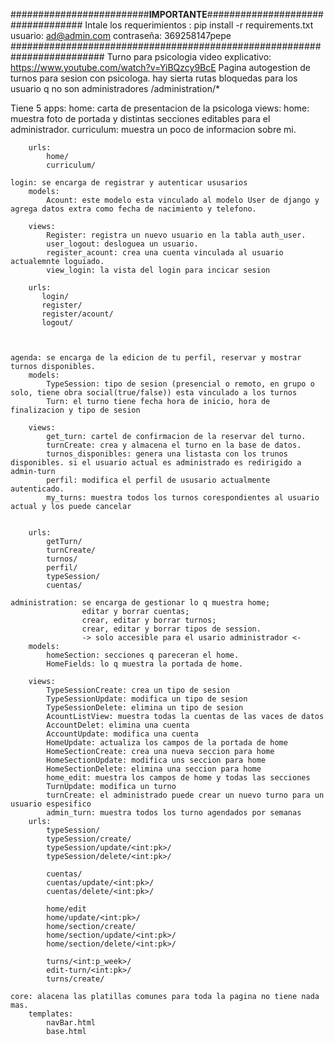 #########################**IMPORTANTE**##################################
Intale los requerimientos : pip install -r requirements.txt
usuario: ad@admin.com       contraseña: 369258147pepe
#########################################################################
Turno para psicologia
video explicativo: https://www.youtube.com/watch?v=YiBQzcy9BcE
Pagina autogestion de turnos para sesion con psicologa.
hay sierta rutas bloquedas para los usuario q no son administradores /administration/*



Tiene 5 apps:
    home: carta de presentacion de la psicologa
        views:
            home: muestra foto de portada y distintas secciones editables para el administrador.
            curriculum: muestra un poco de informacion sobre mi.
        
        urls:
            home/
            curriculum/

    login: se encarga de registrar y autenticar ususarios
        models: 
            Acount: este modelo esta vinculado al modelo User de django y agrega datos extra como fecha de nacimiento y telefono.

        views: 
            Register: registra un nuevo usuario en la tabla auth_user.
            user_logout: desloguea un usuario.
            register_acount: crea una cuenta vinculada al usuario actualemnte loguiado.
            view_login: la vista del login para incicar sesion
        
        urls:
           login/
           register/
           register/acount/
           logout/


    
    agenda: se encarga de la edicion de tu perfil, reservar y mostrar turnos disponibles.
        models:
            TypeSession: tipo de sesion (presencial o remoto, en grupo o solo, tiene obra social(true/false)) esta vinculado a los turnos
            Turn: el turno tiene fecha hora de inicio, hora de finalizacion y tipo de sesion

        views: 
            get_turn: cartel de confirmacion de la reservar del turno.
            turnCreate: crea y almacena el turno en la base de datos.
            turnos_disponibles: genera una listasta con los trunos disponibles. si el usuario actual es administrado es redirigido a admin-turn
            perfil: modifica el perfil de ususario actualmente autenticado.
            my_turns: muestra todos los turnos corespondientes al usuario actual y los puede cancelar

        
        urls:
            getTurn/
            turnCreate/
            turnos/
            perfil/
            typeSession/
            cuentas/

    administration: se encarga de gestionar lo q muestra home;
                    editar y borrar cuentas;
                    crear, editar y borrar turnos;
                    crear, editar y borrar tipos de session.
                    -> solo accesible para el usario administrador <-
        models:
            homeSection: secciones q pareceran el home.
            HomeFields: lo q muestra la portada de home.

        views:
            TypeSessionCreate: crea un tipo de sesion
            TypeSessionUpdate: modifica un tipo de sesion
            TypeSessionDelete: elimina un tipo de sesion
            AcountListView: muestra todas la cuentas de las vaces de datos
            AccountDelet: elimina una cuenta
            AccountUpdate: modifica una cuenta
            HomeUpdate: actualiza los campos de la portada de home
            HomeSectionCreate: crea una nueva seccion para home
            HomeSectionUpdate: modifica uns seccion para home
            HomeSectionDelete: elimina una seccion para home
            home_edit: muestra los campos de home y todas las secciones
            TurnUpdate: modifica un turno
            turnCreate: el administrado puede crear un nuevo turno para un usuario espesifico
            admin_turn: muestra todos los turno agendados por semanas
        urls:
            typeSession/
            typeSession/create/
            typeSession/update/<int:pk>/
            typeSession/delete/<int:pk>/

            cuentas/
            cuentas/update/<int:pk>/
            cuentas/delete/<int:pk>/

            home/edit
            home/update/<int:pk>/
            home/section/create/
            home/section/update/<int:pk>/
            home/section/delete/<int:pk>/

            turns/<int:p_week>/
            edit-turn/<int:pk>/
            turns/create/

    core: alacena las platillas comunes para toda la pagina no tiene nada mas.
        templates:
            navBar.html
            base.html
